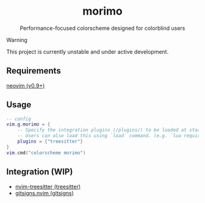 <h1 align="center">morimo</h1>
<div align="center">
  <p>Performance-focused colorscheme designed for colorblind users</p>
</div>

> [!WARNING]
> This project is currently unstable and under active development.

## Requirements

[neovim (v0.9+)](https://github.com/neovim/neovim)

## Usage

```lua
-- config
vim.g.morimo = {
	-- Specify the integration plugins (/plugins/) to be loaded at startup.
	-- Users can also load this using `load` command. (e.g. `lua require("morimo").load("treesitter")`)
	plugins = {"treesitter"}
}
vim.cmd("colorscheme morimo")
```

## Integration (WIP)

- [nvim-treesitter (treesitter)](https://github.com/nvim-treesitter/nvim-treesitter)
- [gitsigns.nvim (gitsigns)](https://github.com/lewis6991/gitsigns.nvim)

